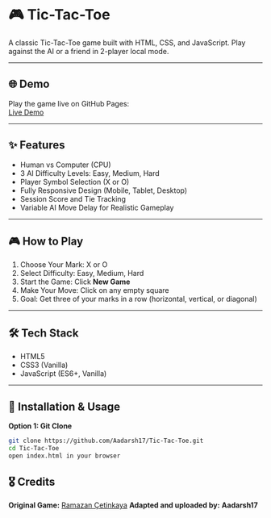 # 🎮 Tic-Tac-Toe

A classic Tic-Tac-Toe game built with HTML, CSS, and JavaScript. Play against the AI or a friend in 2-player local mode.

---

## 🌐 Demo
Play the game live on GitHub Pages:  
[Live Demo](https://Aadarsh17.github.io/Tic-Tac-Toe/)

---

## ✨ Features
- Human vs Computer (CPU)  
- 3 AI Difficulty Levels: Easy, Medium, Hard  
- Player Symbol Selection (X or O)  
- Fully Responsive Design (Mobile, Tablet, Desktop)  
- Session Score and Tie Tracking  
- Variable AI Move Delay for Realistic Gameplay  

---

## 🎮 How to Play
1. Choose Your Mark: X or O  
2. Select Difficulty: Easy, Medium, Hard  
3. Start the Game: Click **New Game**  
4. Make Your Move: Click on any empty square  
5. Goal: Get three of your marks in a row (horizontal, vertical, or diagonal)  

---

## 🛠 Tech Stack
- HTML5  
- CSS3 (Vanilla)  
- JavaScript (ES6+, Vanilla)  

---

## 💾 Installation & Usage

**Option 1: Git Clone**
```bash
git clone https://github.com/Aadarsh17/Tic-Tac-Toe.git
cd Tic-Tac-Toe
open index.html in your browser

```

## 🎖 Credits

**Original Game:** <a>[Ramazan Çetinkaya](https://github.com/ramazancetinkaya) </a> 
**Adapted and uploaded by:** **Aadarsh17**

```
